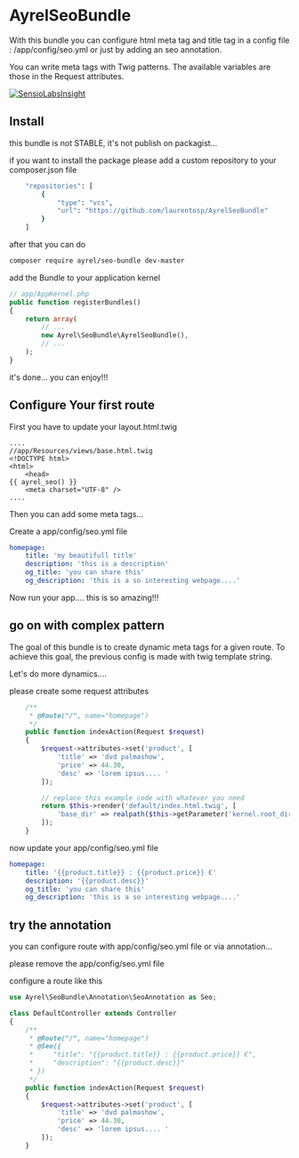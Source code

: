 # AyrelSeoBundle

With this bundle you can configure html meta tag and title tag in a config file : /app/config/seo.yml or just by adding an seo annotation.

You can write meta tags with Twig patterns. The available variables are those in the Request attributes.

[![SensioLabsInsight](https://insight.sensiolabs.com/projects/00b944d1-d197-42ae-8319-27bccebe6006/big.png)](https://insight.sensiolabs.com/projects/00b944d1-d197-42ae-8319-27bccebe6006)

## Install

this bundle is not STABLE, it's not publish on packagist...

if you want to install the package please add a custom repository to your composer.json file

```sh
    "repositories": [
        {
            "type": "vcs",
            "url": "https://github.com/laurentosp/AyrelSeoBundle"
        }
    ]
```

after that you can do 

```sh
composer require ayrel/seo-bundle dev-master
```

add the Bundle to your application kernel

```php
// app/AppKernel.php
public function registerBundles()
{
    return array(
        // ...
        new Ayrel\SeoBundle\AyrelSeoBundle(),
        // ...
    );
}
```

it's done... you can enjoy!!!

## Configure Your first route

First you have to update your layout.html.twig

```jinja
....
//app/Resources/views/base.html.twig
<!DOCTYPE html>
<html>
    <head>
{{ ayrel_seo() }}
    <meta charset="UTF-8" />
....
```

Then you can add some meta tags...

Create a app/config/seo.yml file

```yaml
homepage:
    title: 'my beautifull title'
    description: 'this is a description'
    og_title: 'you can share this'
    og_description: 'this is a so interesting webpage....'
```

Now run your app.... this is so amazing!!!

## go on with complex pattern

The goal of this bundle is to create dynamic meta tags for a given route. To achieve this goal, the previous config is made with twig template string.

Let's do more dynamics....

please create some request attributes

```php
    /**
     * @Route("/", name="homepage")
     */
    public function indexAction(Request $request)
    {
        $request->attributes->set('product', [
            'title' => 'dvd palmashow',
            'price' => 44.30,
            'desc' => 'lorem ipsus.... '
        ]);

        // replace this example code with whatever you need
        return $this->render('default/index.html.twig', [
            'base_dir' => realpath($this->getParameter('kernel.root_dir').'/..').DIRECTORY_SEPARATOR,
        ]);
    }
```


now update your app/config/seo.yml file

```yaml
homepage:
    title: '{{product.title}} : {{product.price}} €'
    description: '{{product.desc}}'
    og_title: 'you can share this'
    og_description: 'this is a so interesting webpage....'
```


## try the annotation

you can configure route with app/config/seo.yml file or via annotation...

please remove the app/config/seo.yml file

configure a route like this 

```php
use Ayrel\SeoBundle\Annotation\SeoAnnotation as Seo;

class DefaultController extends Controller
{
    /**
     * @Route("/", name="homepage")
     * @Seo({
     *     "title": "{{product.title}} : {{product.price}} €",
     *     "description": "{{product.desc}}"
     * })
     */
    public function indexAction(Request $request)
    {
        $request->attributes->set('product', [
            'title' => 'dvd palmashow',
            'price' => 44.30,
            'desc' => 'lorem ipsus.... '
        ]);
    }
```


